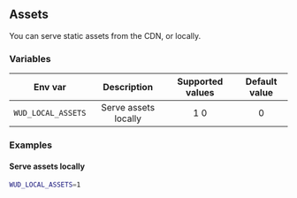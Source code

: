 ## Assets

You can serve static assets from the CDN, or locally.

### Variables

| Env var                | Description            | Supported values | Default value |
| ---------------------- |:----------------------:|:----------------:|:-------------:|
| ```WUD_LOCAL_ASSETS``` |  Serve assets locally  | 1 0              | 0             |

### Examples

#### Serve assets locally
```bash
WUD_LOCAL_ASSETS=1
```

